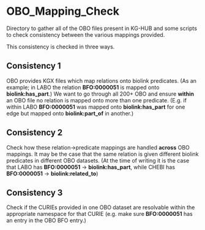 # OBO_Mapping_Check
Directory to gather all of the OBO files present in KG-HUB and some scripts to check consistency between the various mappings provided.

This consistency is checked in three ways.

## Consistency 1
OBO provides KGX files which map relations onto biolink predicates. (As an example; in LABO the relation **BFO:0000051** is mapped onto **biolink:has_part**.) We want to go through all 200+ OBO and ensure **within** an OBO file no relation is mapped onto more than one predicate. (E.g. if within LABO **BFO:0000051** was mapped onto **biolink:has_part** for one edge but mapped onto **biolink:part_of** in another.)
## Consistency 2
Check how these relation->predicate mappings are handled **across** OBO mappings. It may be the case that the same relation is given different biolink predicates in different OBO datasets. (At the time of writing it is the case that LABO has  **BFO:0000051** -> **biolink:has_part**, while CHEBI has **BFO:0000051** -> **biolink:related_to**)
## Consistency 3
Check if the CURIEs provided in one OBO dataset are resolvable within the appropriate namespace for that CURIE (e.g. make sure **BFO:0000051** has an entry in the OBO BFO entry.)
